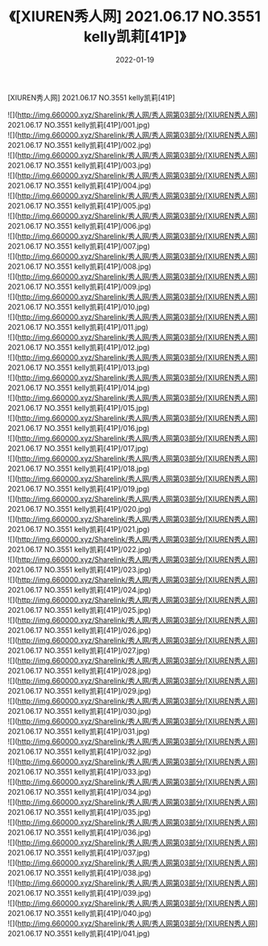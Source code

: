 ﻿---
layout: post
title:  《[XIUREN秀人网] 2021.06.17 NO.3551 kelly凯莉[41P]》
date:   2022-01-19
img: http://img.660000.xyz/Sharelink/秀人网/秀人网第03部分/[XIUREN秀人网] 2021.06.17 NO.3551 kelly凯莉[41P]/000.jpg
categories: [美女, 清纯, 唯美]
---

[XIUREN秀人网] 2021.06.17 NO.3551 kelly凯莉[41P]

  ![](http://img.660000.xyz/Sharelink/秀人网/秀人网第03部分/[XIUREN秀人网] 2021.06.17 NO.3551 kelly凯莉[41P]/001.jpg) <br> ![](http://img.660000.xyz/Sharelink/秀人网/秀人网第03部分/[XIUREN秀人网] 2021.06.17 NO.3551 kelly凯莉[41P]/002.jpg) <br> ![](http://img.660000.xyz/Sharelink/秀人网/秀人网第03部分/[XIUREN秀人网] 2021.06.17 NO.3551 kelly凯莉[41P]/003.jpg) <br> ![](http://img.660000.xyz/Sharelink/秀人网/秀人网第03部分/[XIUREN秀人网] 2021.06.17 NO.3551 kelly凯莉[41P]/004.jpg) <br> ![](http://img.660000.xyz/Sharelink/秀人网/秀人网第03部分/[XIUREN秀人网] 2021.06.17 NO.3551 kelly凯莉[41P]/005.jpg) <br> ![](http://img.660000.xyz/Sharelink/秀人网/秀人网第03部分/[XIUREN秀人网] 2021.06.17 NO.3551 kelly凯莉[41P]/006.jpg) <br> ![](http://img.660000.xyz/Sharelink/秀人网/秀人网第03部分/[XIUREN秀人网] 2021.06.17 NO.3551 kelly凯莉[41P]/007.jpg) <br> ![](http://img.660000.xyz/Sharelink/秀人网/秀人网第03部分/[XIUREN秀人网] 2021.06.17 NO.3551 kelly凯莉[41P]/008.jpg) <br> ![](http://img.660000.xyz/Sharelink/秀人网/秀人网第03部分/[XIUREN秀人网] 2021.06.17 NO.3551 kelly凯莉[41P]/009.jpg) <br> ![](http://img.660000.xyz/Sharelink/秀人网/秀人网第03部分/[XIUREN秀人网] 2021.06.17 NO.3551 kelly凯莉[41P]/010.jpg) <br> ![](http://img.660000.xyz/Sharelink/秀人网/秀人网第03部分/[XIUREN秀人网] 2021.06.17 NO.3551 kelly凯莉[41P]/011.jpg) <br> ![](http://img.660000.xyz/Sharelink/秀人网/秀人网第03部分/[XIUREN秀人网] 2021.06.17 NO.3551 kelly凯莉[41P]/012.jpg) <br> ![](http://img.660000.xyz/Sharelink/秀人网/秀人网第03部分/[XIUREN秀人网] 2021.06.17 NO.3551 kelly凯莉[41P]/013.jpg) <br> ![](http://img.660000.xyz/Sharelink/秀人网/秀人网第03部分/[XIUREN秀人网] 2021.06.17 NO.3551 kelly凯莉[41P]/014.jpg) <br> ![](http://img.660000.xyz/Sharelink/秀人网/秀人网第03部分/[XIUREN秀人网] 2021.06.17 NO.3551 kelly凯莉[41P]/015.jpg) <br> ![](http://img.660000.xyz/Sharelink/秀人网/秀人网第03部分/[XIUREN秀人网] 2021.06.17 NO.3551 kelly凯莉[41P]/016.jpg) <br> ![](http://img.660000.xyz/Sharelink/秀人网/秀人网第03部分/[XIUREN秀人网] 2021.06.17 NO.3551 kelly凯莉[41P]/017.jpg) <br> ![](http://img.660000.xyz/Sharelink/秀人网/秀人网第03部分/[XIUREN秀人网] 2021.06.17 NO.3551 kelly凯莉[41P]/018.jpg) <br> ![](http://img.660000.xyz/Sharelink/秀人网/秀人网第03部分/[XIUREN秀人网] 2021.06.17 NO.3551 kelly凯莉[41P]/019.jpg) <br> ![](http://img.660000.xyz/Sharelink/秀人网/秀人网第03部分/[XIUREN秀人网] 2021.06.17 NO.3551 kelly凯莉[41P]/020.jpg) <br> ![](http://img.660000.xyz/Sharelink/秀人网/秀人网第03部分/[XIUREN秀人网] 2021.06.17 NO.3551 kelly凯莉[41P]/021.jpg) <br> ![](http://img.660000.xyz/Sharelink/秀人网/秀人网第03部分/[XIUREN秀人网] 2021.06.17 NO.3551 kelly凯莉[41P]/022.jpg) <br> ![](http://img.660000.xyz/Sharelink/秀人网/秀人网第03部分/[XIUREN秀人网] 2021.06.17 NO.3551 kelly凯莉[41P]/023.jpg) <br> ![](http://img.660000.xyz/Sharelink/秀人网/秀人网第03部分/[XIUREN秀人网] 2021.06.17 NO.3551 kelly凯莉[41P]/024.jpg) <br> ![](http://img.660000.xyz/Sharelink/秀人网/秀人网第03部分/[XIUREN秀人网] 2021.06.17 NO.3551 kelly凯莉[41P]/025.jpg) <br> ![](http://img.660000.xyz/Sharelink/秀人网/秀人网第03部分/[XIUREN秀人网] 2021.06.17 NO.3551 kelly凯莉[41P]/026.jpg) <br> ![](http://img.660000.xyz/Sharelink/秀人网/秀人网第03部分/[XIUREN秀人网] 2021.06.17 NO.3551 kelly凯莉[41P]/027.jpg) <br> ![](http://img.660000.xyz/Sharelink/秀人网/秀人网第03部分/[XIUREN秀人网] 2021.06.17 NO.3551 kelly凯莉[41P]/028.jpg) <br> ![](http://img.660000.xyz/Sharelink/秀人网/秀人网第03部分/[XIUREN秀人网] 2021.06.17 NO.3551 kelly凯莉[41P]/029.jpg) <br> ![](http://img.660000.xyz/Sharelink/秀人网/秀人网第03部分/[XIUREN秀人网] 2021.06.17 NO.3551 kelly凯莉[41P]/030.jpg) <br> ![](http://img.660000.xyz/Sharelink/秀人网/秀人网第03部分/[XIUREN秀人网] 2021.06.17 NO.3551 kelly凯莉[41P]/031.jpg) <br> ![](http://img.660000.xyz/Sharelink/秀人网/秀人网第03部分/[XIUREN秀人网] 2021.06.17 NO.3551 kelly凯莉[41P]/032.jpg) <br> ![](http://img.660000.xyz/Sharelink/秀人网/秀人网第03部分/[XIUREN秀人网] 2021.06.17 NO.3551 kelly凯莉[41P]/033.jpg) <br> ![](http://img.660000.xyz/Sharelink/秀人网/秀人网第03部分/[XIUREN秀人网] 2021.06.17 NO.3551 kelly凯莉[41P]/034.jpg) <br> ![](http://img.660000.xyz/Sharelink/秀人网/秀人网第03部分/[XIUREN秀人网] 2021.06.17 NO.3551 kelly凯莉[41P]/035.jpg) <br> ![](http://img.660000.xyz/Sharelink/秀人网/秀人网第03部分/[XIUREN秀人网] 2021.06.17 NO.3551 kelly凯莉[41P]/036.jpg) <br> ![](http://img.660000.xyz/Sharelink/秀人网/秀人网第03部分/[XIUREN秀人网] 2021.06.17 NO.3551 kelly凯莉[41P]/037.jpg) <br> ![](http://img.660000.xyz/Sharelink/秀人网/秀人网第03部分/[XIUREN秀人网] 2021.06.17 NO.3551 kelly凯莉[41P]/038.jpg) <br> ![](http://img.660000.xyz/Sharelink/秀人网/秀人网第03部分/[XIUREN秀人网] 2021.06.17 NO.3551 kelly凯莉[41P]/039.jpg) <br> ![](http://img.660000.xyz/Sharelink/秀人网/秀人网第03部分/[XIUREN秀人网] 2021.06.17 NO.3551 kelly凯莉[41P]/040.jpg) <br> ![](http://img.660000.xyz/Sharelink/秀人网/秀人网第03部分/[XIUREN秀人网] 2021.06.17 NO.3551 kelly凯莉[41P]/041.jpg) <br>